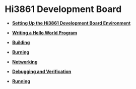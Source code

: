 # Hi3861 Development Board



- **[Setting Up the Hi3861 Development Board Environment](quickstart-lite-steps-hi3861-setting.md)**

- **[Writing a Hello World Program](quickstart-lite-steps-hi3861-application-framework.md)**

- **[Building](quickstart-lite-steps-hi3861-building.md)**

- **[Burning](quickstart-lite-steps-hi3861-burn.md)**

- **[Networking](quickstart-lite-steps-hi3861-netconfig.md)**

- **[Debugging and Verification](quickstart-lite-steps-hi3861-debug.md)**

- **[Running](quickstart-lite-steps-hi3861-running.md)**

